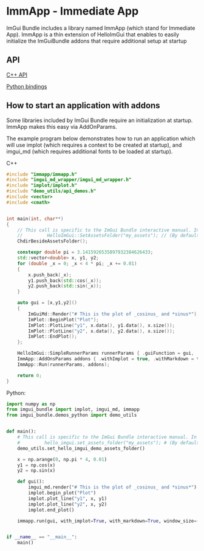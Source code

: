 # ImmApp - Immediate App

ImGui Bundle includes a library named ImmApp (which stand for Immediate App). ImmApp is a thin extension of HelloImGui that enables to easily initialize the ImGuiBundle addons that require additional setup at startup

## API

[C++ API](https://github.com/pthom/imgui_bundle/tree/doc/external/immapp/immapp/runner.h)

[Python bindings](https://github.com/pthom/imgui_bundle/tree/{current_branch}/bindings/imgui_bundle/immapp/immapp_cpp.pyi)

## How to start an application with addons

Some libraries included by ImGui Bundle require an initialization at startup. ImmApp makes this easy via AddOnParams.

The example program below demonstrates how to run an application which will use implot (which requires a context to be created at startup), and imgui_md (which requires additional fonts to be loaded at startup).

C++

``` cpp
#include "immapp/immapp.h"
#include "imgui_md_wrapper/imgui_md_wrapper.h"
#include "implot/implot.h"
#include "demo_utils/api_demos.h"
#include <vector>
#include <cmath>


int main(int, char**)
{
    // This call is specific to the ImGui Bundle interactive manual. In a standard application, you could write:
    //         HelloImGui::SetAssetsFolder("my_assets"); // (By default, HelloImGui will search inside "assets")
    ChdirBesideAssetsFolder();

    constexpr double pi = 3.1415926535897932384626433;
    std::vector<double> x, y1, y2;
    for (double _x = 0; _x < 4 * pi; _x += 0.01)
    {
        x.push_back(_x);
        y1.push_back(std::cos(_x));
        y2.push_back(std::sin(_x));
    }

    auto gui = [x,y1,y2]()
    {
        ImGuiMd::Render("# This is the plot of _cosinus_ and *sinus*");  // Markdown
        ImPlot::BeginPlot("Plot");
        ImPlot::PlotLine("y1", x.data(), y1.data(), x.size());
        ImPlot::PlotLine("y2", x.data(), y2.data(), x.size());
        ImPlot::EndPlot();
    };

    HelloImGui::SimpleRunnerParams runnerParams { .guiFunction = gui, .windowSize = {600, 400} };
    ImmApp::AddOnsParams addons { .withImplot = true, .withMarkdown = true };
    ImmApp::Run(runnerParams, addons);

    return 0;
}
```

Python:

``` python
import numpy as np
from imgui_bundle import implot, imgui_md, immapp
from imgui_bundle.demos_python import demo_utils


def main():
    # This call is specific to the ImGui Bundle interactive manual. In a standard application, you could write:
    #         hello_imgui.set_assets_folder("my_assets"); # (By default, HelloImGui will search inside "assets")
    demo_utils.set_hello_imgui_demo_assets_folder()

    x = np.arange(0, np.pi * 4, 0.01)
    y1 = np.cos(x)
    y2 = np.sin(x)

    def gui():
        imgui_md.render("# This is the plot of _cosinus_ and *sinus*")  # Markdown
        implot.begin_plot("Plot")
        implot.plot_line("y1", x, y1)
        implot.plot_line("y2", x, y2)
        implot.end_plot()

    immapp.run(gui, with_implot=True, with_markdown=True, window_size=(600, 400))


if __name__ == "__main__":
    main()
```
